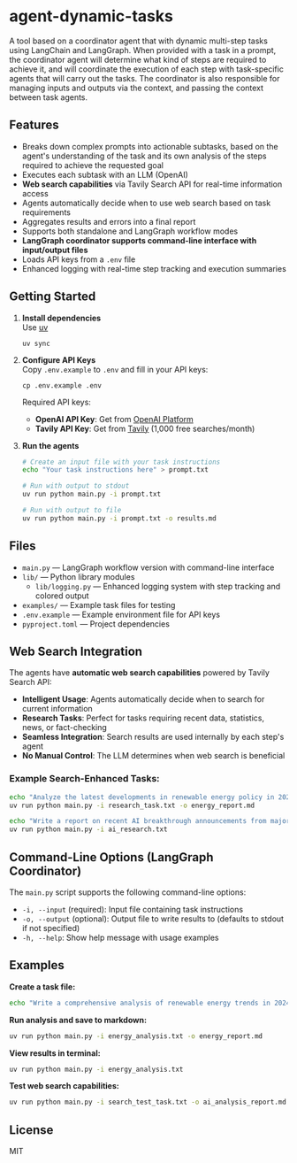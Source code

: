 # agent-dynamic-tasks

A tool based on a coordinator agent that with dynamic multi-step tasks using LangChain and LangGraph. When provided with a task in a prompt, the coordinator agent will determine what kind of steps are required to achieve it, and will coordinate the execution of each step with task-specific agents that will carry out the tasks. The coordinator is also responsible for managing inputs and outputs via the context, and passing the context between task agents.

## Features

- Breaks down complex prompts into actionable subtasks, based on the agent's understanding of the task and its own analysis of the steps required to achieve the requested goal
- Executes each subtask with an LLM (OpenAI)
- **Web search capabilities** via Tavily Search API for real-time information access
- Agents automatically decide when to use web search based on task requirements
- Aggregates results and errors into a final report
- Supports both standalone and LangGraph workflow modes
- **LangGraph coordinator supports command-line interface with input/output files**
- Loads API keys from a `.env` file
- Enhanced logging with real-time step tracking and execution summaries

## Getting Started

1. **Install dependencies**  
   Use [uv](https://github.com/astral-sh/uv)
   ```
   uv sync
   ```

2. **Configure API Keys**  
   Copy `.env.example` to `.env` and fill in your API keys:
   ```
   cp .env.example .env
   ```
   
   Required API keys:
   - **OpenAI API Key**: Get from [OpenAI Platform](https://platform.openai.com/api-keys)
   - **Tavily API Key**: Get from [Tavily](https://app.tavily.com/sign-in) (1,000 free searches/month)

3. **Run the agents**  
   
   ```bash
   # Create an input file with your task instructions
   echo "Your task instructions here" > prompt.txt
   
   # Run with output to stdout
   uv run python main.py -i prompt.txt
   
   # Run with output to file
   uv run python main.py -i prompt.txt -o results.md
   ```

## Files

- `main.py` — LangGraph workflow version with command-line interface
- `lib/` — Python library modules
  - `lib/logging.py` — Enhanced logging system with step tracking and colored output
- `examples/` — Example task files for testing
- `.env.example` — Example environment file for API keys
- `pyproject.toml` — Project dependencies

## Web Search Integration

The agents have **automatic web search capabilities** powered by Tavily Search API:

- **Intelligent Usage**: Agents automatically decide when to search for current information
- **Research Tasks**: Perfect for tasks requiring recent data, statistics, news, or fact-checking
- **Seamless Integration**: Search results are used internally by each step's agent
- **No Manual Control**: The LLM determines when web search is beneficial

### Example Search-Enhanced Tasks:
```bash
echo "Analyze the latest developments in renewable energy policy in 2024" > research_task.txt
uv run python main.py -i research_task.txt -o energy_report.md
```

```bash
echo "Write a report on recent AI breakthrough announcements from major tech companies" > ai_research.txt
uv run python main.py -i ai_research.txt
```

## Command-Line Options (LangGraph Coordinator)

The `main.py` script supports the following command-line options:

- `-i, --input` (required): Input file containing task instructions
- `-o, --output` (optional): Output file to write results to (defaults to stdout if not specified)
- `-h, --help`: Show help message with usage examples

## Examples

**Create a task file:**
```bash
echo "Write a comprehensive analysis of renewable energy trends in 2024" > energy_analysis.txt
```

**Run analysis and save to markdown:**
```bash
uv run python main.py -i energy_analysis.txt -o energy_report.md
```

**View results in terminal:**
```bash
uv run python main.py -i energy_analysis.txt
```

**Test web search capabilities:**
```bash
uv run python main.py -i search_test_task.txt -o ai_analysis_report.md
```

## License

MIT
